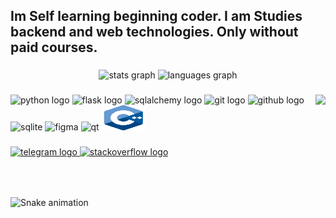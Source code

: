 <h2 align="left">Im Self learning beginning coder. I am Studies backend and web technologies. Only without paid courses.</h2>

###

<div align="center">
  <img src="https://github-readme-stats.vercel.app/api?hide_title=true&hide_rank=false&show_icons=true&include_all_commits=true&count_private=true&disable_animations=false&theme=github_dark&locale=en&hide_border=true&username=towareesh" height="150" alt="stats graph"  />
  <img src="https://github-readme-stats.vercel.app/api/top-langs?locale=en&hide_title=true&layout=compact&card_width=320&langs_count=5&theme=github_dark&hide_border=true&username=towareesh" height="150" alt="languages graph"  />
</div>

###

<img align="right" height="150" src="https://camo.githubusercontent.com/9beb5efcb9fa74c4bbd905bd030454c031ab3d7dab8a541c4c204556be3d97bc/68747470733a2f2f6d656469612e67697068792e636f6d2f6d656469612f336f37714538546378764c78444750426d4d2f67697068792e676966"  />

###

<div align="left">
  <img src="https://cdn.jsdelivr.net/gh/devicons/devicon/icons/python/python-original.svg" height="40" width="70" alt="python logo"  />
  <img src="https://cdn.jsdelivr.net/gh/devicons/devicon/icons/flask/flask-original.svg" height="40" width="70" alt="flask logo"  />
  <img src="https://cdn.jsdelivr.net/gh/devicons/devicon/icons/sqlalchemy/sqlalchemy-original.svg" height="40" width="70" alt="sqlalchemy logo"  />
  <img src="https://cdn.jsdelivr.net/gh/devicons/devicon/icons/git/git-original.svg" height="40" width="70" alt="git logo"  />
  <img src="https://cdn.jsdelivr.net/gh/devicons/devicon/icons/github/github-original.svg" height="40" width="70" alt="github logo"  />
  <img src="https://www.vectorlogo.zone/logos/sqlite/sqlite-icon.svg" alt="sqlite" width="70" height="40"/>
  <img src="https://www.vectorlogo.zone/logos/figma/figma-icon.svg" alt="figma" width="70" height="40"/>
  <img src="https://upload.wikimedia.org/wikipedia/commons/0/0b/Qt_logo_2016.svg" alt="qt" width="70" height="40"/>
  <img src="https://raw.githubusercontent.com/devicons/devicon/master/icons/cplusplus/cplusplus-original.svg" alt="cplusplus" width="70" height="40"/>
</div>

###

<div align="left">
  <a href="https://t.me/+6zgq5EdfNdxlNTIy" target="_blank">
    <img src="https://img.shields.io/static/v1?message=SuillusCodeEXP&logo=telegram&label=&color=2CA5E0&logoColor=white&labelColor=&style=for-the-badge" height="35" alt="telegram logo"  />
  </a>
  <a href="https://stackoverflow.com/users/21030171/towareesh" target="_blank">
    <img src="https://img.shields.io/static/v1?message=Stackoverflow&logo=stackoverflow&label=&color=FE7A16&logoColor=white&labelColor=&style=for-the-badge" height="35" alt="stackoverflow logo"  />
  </a>
</div>

###

<br clear="both">

![Snake animation](https://user-images.githubusercontent.com/63032856/217645980-bdccee90-00fe-4da9-a544-c6025a75a176.svg)
###

